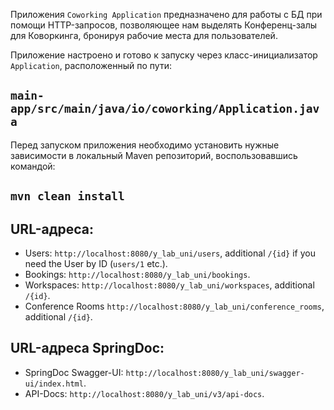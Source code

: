 Приложения `Coworking Application` предназначено для работы с БД при помощи HTTP-запросов, позволяющее нам выделять Конференц-залы для Коворкинга, бронируя рабочие места для пользователей.

Приложение настроено и готово к запуску через класс-инициализатор `Application`, расположенный по пути:

`main-app/src/main/java/io/coworking/Application.java`
-

Перед запуском приложения необходимо установить нужные зависимости в локальный Maven репозиторий, воспользовавшись командой:

`mvn clean install`
-

URL-адреса:
-
- Users: `http://localhost:8080/y_lab_uni/users`, additional `/{id}` if you need the User by ID (`users/1` etc.).
- Bookings: `http://localhost:8080/y_lab_uni/bookings`.
- Workspaces: `http://localhost:8080/y_lab_uni/workspaces`, additional `/{id}`.
- Conference Rooms `http://localhost:8080/y_lab_uni/conference_rooms`, additional `/{id}`.

URL-адреса SpringDoc:
-
- SpringDoc Swagger-UI: `http://localhost:8080/y_lab_uni/swagger-ui/index.html`.
- API-Docs: `http://localhost:8080/y_lab_uni/v3/api-docs`.


